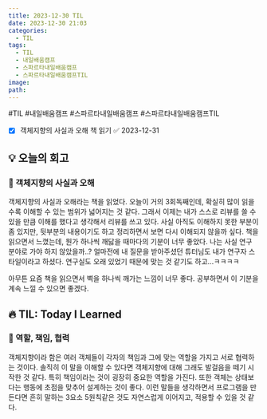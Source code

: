 ```yaml
---
title: 2023-12-30 TIL
date: 2023-12-30 21:03
categories:
  - TIL
tags:
  - TIL
  - 내일배움캠프
  - 스파르타내일배움캠프
  - 스파르타내일배움캠프TIL
image: 
path:
---
```

#TIL #내일배움캠프 #스파르타내일배움캠프 #스파르타내일배움캠프TIL 

- [x] 객체지향의 사실과 오해 책 읽기 ✅ 2023-12-31

## 💡 오늘의 회고
### 👀 객체지향의 사실과 오해
객체지향의 사실과 오해라는 책을 읽었다. 오늘이 거의 3회독째인데, 확실히 많이 읽을수록 이해할 수 있는 범위가 넓어지는 것 같다. 그래서 이제는 내가 스스로 리뷰를 쓸 수 있을 만큼 이해를 했다고 생각해서 리뷰를 쓰고 있다. 사실 아직도 이해하지 못한 부분이 좀 있지만, 뒷부분의 내용이기도 하고 정리하면서 보면 다시 이해되지 않을까 싶다. 책을 읽으면서 느꼈는데, 뭔가 하나씩 깨닳을 때마다의 기분이 너무 좋았다. 나는 사실 연구 분야로 가야 하지 않았을까..? 얼마전에 내 질문을 받아주셨던 튜터님도 내가 연구자 스타일이라고 하셨다. 연구실도 오래 있었기 때문에 맞는 것 같기도 하고...ㅋㅋㅋㅋ

아무튼 요즘 책을 읽으면서 벽을 하나씩 깨가는 느낌이 너무 좋다. 공부하면서 이 기분을 계속 느낄 수 있으면 좋겠다.

## 🔥 TIL: Today I Learned
### 👀 역할, 책임, 협력
객체지향이라 함은 여러 객체들이 각자의 책임과 그에 맞는 역할을 가지고 서로 협력하는 것이다. 솔직히 이 말을 이해할 수 있다면 객체지향에 대해 그래도 발걸음을 떼기 시작한 것 같다. 특히 책임이라는 것이 굉장히 중요한 역할을 가진다. 또한 객체는 상태보다는 행동에 초점을 맞추어 설계하는 것이 좋다. 이런 말들을 생각하면서 프로그램을 만든다면 흔히 말하는 3요소 5원칙같은 것도 자연스럽게 이어지고, 적용할 수 있을 것 같다.

